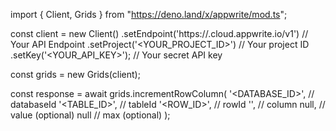 import { Client, Grids } from "https://deno.land/x/appwrite/mod.ts";

const client = new Client()
    .setEndpoint('https://<REGION>.cloud.appwrite.io/v1') // Your API Endpoint
    .setProject('<YOUR_PROJECT_ID>') // Your project ID
    .setKey('<YOUR_API_KEY>'); // Your secret API key

const grids = new Grids(client);

const response = await grids.incrementRowColumn(
    '<DATABASE_ID>', // databaseId
    '<TABLE_ID>', // tableId
    '<ROW_ID>', // rowId
    '', // column
    null, // value (optional)
    null // max (optional)
);
